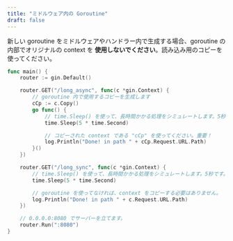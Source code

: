 ```yaml
---
title: "ミドルウェア内の Goroutine"
draft: false
---
```


新しい goroutine をミドルウェアやハンドラー内で生成する場合、goroutine の内部でオリジナルの context を **使用しないでください**。読み込み用のコピーを使ってください。

```go
func main() {
	router := gin.Default()

	router.GET("/long_async", func(c *gin.Context) {
		// goroutine 内で使用するコピーを生成します
		cCp := c.Copy()
		go func() {
			// time.Sleep() を使って、長時間かかる処理をシミュレートします。5秒です。
			time.Sleep(5 * time.Second)

			// コピーされた context である "cCp" を使ってください。重要！
			log.Println("Done! in path " + cCp.Request.URL.Path)
		}()
	})

	router.GET("/long_sync", func(c *gin.Context) {
		// time.Sleep() を使って、長時間かかる処理をシミュレートします。5秒です。
		time.Sleep(5 * time.Second)

		// goroutine を使ってなければ、context をコピーする必要はありません。
		log.Println("Done! in path " + c.Request.URL.Path)
	})

	// 0.0.0.0:8080 でサーバーを立てます。
	router.Run(":8080")
}
```


